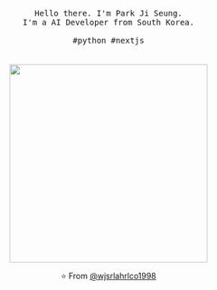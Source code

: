 <p align="center">
  <br>
  <samp>Hello there. I'm Park Ji Seung.<br> I'm a AI Developer from South Korea.<br><br>#python #nextjs</samp>
  <br>
  <br>
  <br>
  <img src="https://media.giphy.com/media/836HiJc7pgzy8iNXCn/giphy.gif" width="350" />
</p>

<p align="center">⭐️ From <a href="https://github.com/wjsrlahrlco1998">@wjsrlahrlco1998</a></p>
